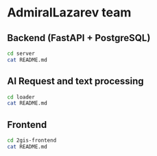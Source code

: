 # AdmiralLazarev team

## Backend (FastAPI + PostgreSQL)
```bash
cd server
cat README.md
```

## AI Request and text processing
```bash
cd loader
cat README.md
```

## Frontend
```bash
cd 2gis-frontend
cat README.md
```

